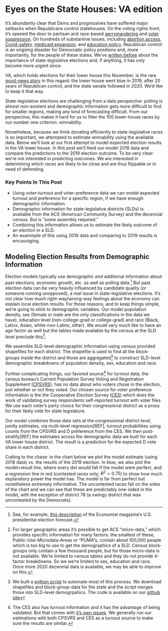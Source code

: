 # Eyes on the State Houses: VA edition

It’s abundantly clear that Dems and progressives have suffered major setbacks when Republicans control
statehouses. On the voting rights front, it’s opened the door to partisan and race-based
[gerrymandering](https://www.washingtonpost.com/news/wonk/wp/2015/03/01/this-is-the-best-explanation-of-gerrymandering-you-will-ever-see/)
and
[voter suppression](https://www.aclu.org/issues/voting-rights/fighting-voter-suppression).
On hundreds of substantive issues, including
[abortion access](https://www.washingtonpost.com/politics/2021/09/01/texas-abortion-law-faq/),
[Covid-safety](https://apnews.com/article/health-government-and-politics-coronavirus-pandemic-michigan-laws-eeb73e92d5af8b46f6a1e70d8a5cbe81),
[medicaid expansion](https://apnews.com/article/wisconsin-medicaid-business-health-government-and-politics-1ab60e341674584c3059511d35ec7c21),
and [education policy](https://thehill.com/changing-america/respect/equality/558927-texas-passes-law-banning-critical-race-theory-in-schools),
Republican control is an ongoing disaster for Democratic policy positions and, more
importantly, for the people of these states. We’ve
[written before](https://blueripplepolitics.org/blog/state-races-2019)
about the importance of state-legislative
elections and, if anything, it has only become more urgent since.

VA, which holds elections for their lower house this November,
is the rare
[good-news story](https://slate.com/news-and-politics/2019/11/democrats-win-virginia-legislature.html)
in this regard:
the lower house went blue in 2019, after 20 years of Republican control,
and the state senate followed in 2020. We’d like to keep it that way.

State-legislative elections are challenging from a data
perspective: polling is almost non-existent
and demographic information gets more difficult to find for smaller regions, making any kind of
forecasting difficult. From our perspective, this makes it hard for us to filter
the 100 lower-house races by our number one criterion: winnability.

Nonetheless, because we think donating efficiently to state-legislative
races is so important, we attempted to estimate winnability using the available data.
Below we’ll look at our
first attempt to model expected election results in the VA lower house.
In this post we’ll feed our model 2018 data and compare the predictions to
the 2019 election outcome.
To be very clear: we’re not interested in predicting outcomes. We are interested in
determining which races are likely to be close and are thus flippable or in need of defending.

### Key Points In This Post

- Using voter-turnout and voter-preference data we can model expected
turnout and preference for a specific region, if we have enough demographic information.
- Demographic information for state-legislative districts (SLDs) is available from the
ACS (American Community Survey) and the decennial census. But is “some assembly required.”
- Combining this information allows us to estimate the likely outcome of an election in
a SLD.
- An exammple of this using 2018 data and comparing to 2019 results is encouraging.

## Modeling Election Results from Demographic Information
Election models typically use
demographic *and* additional information about past elections, economic growth,
etc. as well as polling data.[^electionModel]
But past election data can be very heavily
influenced by candidate quality (or someone running unopposed), a real issue
in state-legislative elections. It’s not clear how much right-way/wrong-way
feelings about the economy can explain local election results. For those reasons,
and to keep things simple, we’re going to stick to demographic variables. Our model
population density, sex (female or male are the only classifications in the data we have),
education level (non-college-grad or college-grad)
and race (Black, Latinx, Asian, white-non-Latinx, other).
We would very much like to have an age factor as well but the tables
made available by the census at the SLD level preclude this[^whyNoAge].

We assemble SLD-level demographic information using census provided
shapefiles for each district. The shapefile is used to find
all the block-groups inside the district and those are
aggregated[^demographicCode] to construct SLD-level demographic
breakdowns of population density, sex, education and race.

Further complicating things, our favored source[^whyCPS] for turnout data, the census
bureau’s Current Population Survey Voting and Registration Supplement
([CPSVRS](https://www.census.gov/data/datasets/time-series/demo/cps/cps-supp_cps-repwgt/cps-voting.html)),
has no data about who voters chose in the election, just whether or not they
voted.  Our chosen source for voter preference information is the
the Cooperative Election Survey
([CES](https://cces.gov.harvard.edu)) which does the work of validating
survey respondents self-reported turnout with voter files.  We use
each voter’s party choice for their congressional district as a proxy for
their likely vote for state legislature.

[^whyCPS]: The CES also has turnout information and it
has the advantage of being validated.  But that comes with
[it’s own issues](https://agadjanianpolitics.wordpress.com/2018/02/19/vote-validation-and-possible-underestimates-of-turnout-among-younger-americans/).
We generally run our estimations with both CPSVRS and CES as
a turnout source to make sure the results are similar.

Our model combines those data sets at the congressional district level,
jointly estimates, via multi-level regression[REF],
turnout probabilities using counts from the CPSVRS and
D preference from the CES. We then post-stratify[REF] the estimates across
the demographic data we built for each VA lower house district. The result is
a prediction for the expected D vote share in each district.

Cutting to the chase: in the chart below we plot the model estimate
(using 2018 data) vs. the results of the 2019 election. In blue,
we also plot the model=result line,
where every dot would fall if the model were perfect, and a regression
line in red (contested races only; $R^2 = 0.75$)
to show how much explanatory power the model has.
The model is far from perfect but nonetheless
extremely informative. The uncontested races fall on the sides of the chart
and we can see that these are predictably one-sided in the model,
with the exception of district
78 (a swingy district that was uncontested by the Democrats).

[^electionModel]: See, for example,
[this description](https://hdsr.mitpress.mit.edu/pub/nw1dzd02/release/1)
of the Economist magazine’s U.S. presidenital election forecast.

[^whyNoAge]: For larger geographic areas
it’s possible to get ACS “micro-data,”
which provides specific information for many factors.
the smallest of these, Public-Use-Microdata-Areas
or “PUMA”s, contain about 100,000 people which is too big
to use to get the demographics of a SLD.
Census block-groups only contain a few thousand people, but for those
micro-data is not available.
We’re limited to census tables and they
do not provide 4-factor breakdowns.
So we we’re limited to sex, education and
race. Once more 2020 decennial data is available,
we may be able to improve on this.

[^demographicCode]: We built a
[python script](https://github.com/blueripple/GeoData/blob/main/code/aggregateRaw.py)
to automate most
of this process. We download shapefiles and block-group-data for the
state and the script merges those into SLD-level demogrpahics.  The
code is available on our
[github site](https://github.com/blueripple)
